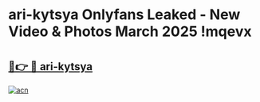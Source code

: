# ari-kytsya Onlyfans Leaked - New Video & Photos March 2025 !mqevx

# <h2><a href="https://5cx1ye.iuczelnia.edu.pl?title=ari-kytsya&ref=mqevx">🔗👉 🔴 ari-kytsya</a></h2>

[![acn](https://github.com/user-attachments/assets/0f9c940e-d8b0-45ae-aac7-cd30a18b3e1c)](https://5cx1ye.iuczelnia.edu.pl?title=ari-kytsya&ref=mqevx)

